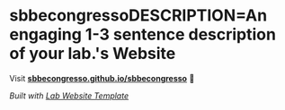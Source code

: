 
# sbbecongressoDESCRIPTION=An engaging 1-3 sentence description of your lab.'s Website

Visit **[sbbecongresso.github.io/sbbecongresso](https://sbbecongresso.github.io/sbbecongresso)** 🚀

_Built with [Lab Website Template](https://greene-lab.gitbook.io/lab-website-template-docs)_
